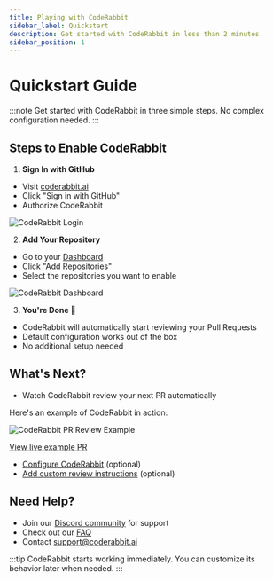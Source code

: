 ```yaml
---
title: Playing with CodeRabbit
sidebar_label: Quickstart
description: Get started with CodeRabbit in less than 2 minutes
sidebar_position: 1
---
```


# Quickstart Guide

:::note
Get started with CodeRabbit in three simple steps. No complex configuration needed.
:::

## Steps to Enable CodeRabbit

1. **Sign In with GitHub**

- Visit [coderabbit.ai](https://coderabbit.ai)
- Click "Sign in with GitHub"
- Authorize CodeRabbit

![CodeRabbit Login](/img/integrations/login-self-hosted-github.png)

2. **Add Your Repository**

- Go to your [Dashboard](https://app.coderabbit.ai/dashboard)
- Click "Add Repositories"
- Select the repositories you want to enable

![CodeRabbit Dashboard](/img/getting-started/dashboard-coderabbit.png)

3. **You're Done 🎉**

- CodeRabbit will automatically start reviewing your Pull Requests
- Default configuration works out of the box
- No additional setup needed

## What's Next?

- Watch CodeRabbit review your next PR automatically

Here's an example of CodeRabbit in action:

![CodeRabbit PR Review Example](/img/getting-started/pr-examples.png)

[View live example PR](https://github.com/tyaga001/devtoolsacademy/pull/39)

- [Configure CodeRabbit](/getting-started/configure-coderabbit) (optional)
- [Add custom review instructions](/guides/review-instructions) (optional)

## Need Help?

- Join our [Discord community](https://discord.gg/coderabbit) for support
- Check out our [FAQ](/faq)
- Contact [support@coderabbit.ai](mailto:support@coderabbit.ai)

:::tip
CodeRabbit starts working immediately. You can customize its behavior later when needed.
:::
